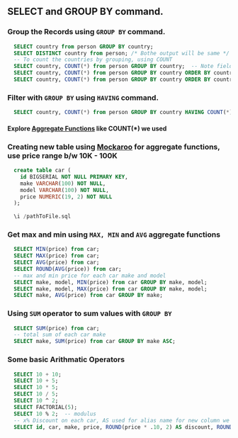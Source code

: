 ## SELECT and GROUP BY command.

### Group the Records using ```GROUP BY``` command.
```sql
  SELECT country from person GROUP BY country;
  SELECT DISTINCT country from person; /* Bothe output will be same */
  -- To count the countries by grouping, using COUNT
  SELECT country, COUNT(*) from person GROUP BY country;  -- Note field should be the same in SELECT and GROUP BY command.
  SELECT country, COUNT(*) from person GROUP BY country ORDER BY country ASC;  /* Sorting by country */
  SELECT country, COUNT(*) from person GROUP BY country ORDER BY country DESC;
```

### Filter with ```GROUP BY``` using ```HAVING``` command.
```sql
  SELECT country, COUNT(*) from person GROUP BY country HAVING COUNT(*) > 5 ORDER BY country;  -- Grouping having country country > 5
```

#### Explore [Aggregate Functions](https://www.postgresql.org/docs/9.5/functions-aggregate.html)  like COUNT(*) we used

### Creating new table using [Mockaroo](https://www.mockaroo.com/) for aggregate functions, use price range b/w 10K - 100K

```sql
  create table car (
    id BIGSERIAL NOT NULL PRIMARY KEY,
    make VARCHAR(100) NOT NULL,
    model VARCHAR(100) NOT NULL,
    price NUMERIC(19, 2) NOT NULL
  );
  
  \i /pathToFile.sql

```

### Get max and min using ```MAX, MIN``` and ```AVG``` aggregate functions
```sql
  SELECT MIN(price) from car;
  SELECT MAX(price) from car;
  SELECT AVG(price) from car;
  SELECT ROUND(AVG(price)) from car;
  -- max and min price for each car make and model
  SELECT make, model, MIN(price) from car GROUP BY make, model;
  SELECT make, model, MAX(price) from car GROUP BY make, model;
  SELECT make, AVG(price) from car GROUP BY make;
```

### Using ```SUM``` operator to sum values with ```GROUP BY```
```sql
  SELECT SUM(price) from car;
  -- total sum of each car make
  SELECT make, SUM(price) from car GROUP BY make ASC;
```

### Some basic Arithmatic Operators
```sql
  SELECT 10 + 10;
  SELECT 10 + 5;
  SELECT 10 * 5;
  SELECT 10 / 5;
  SELECT 10 ^ 2;
  SELECT FACTORIAL(5);
  SELECT 10 % 2;  -- modulus
  -- x% Discount on each car, AS used for alias name for new column we will generate using the query 
  SELECT id, car, make, price, ROUND(price * .10, 2) AS discount, ROUND(price - price * .10, 2) AS finalPrice from car;
```